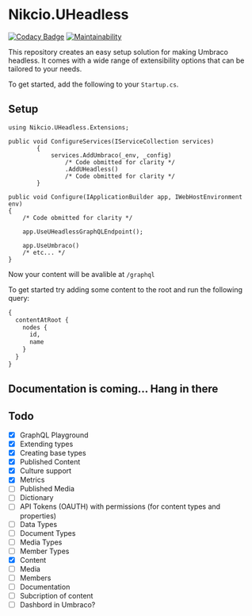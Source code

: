 # Nikcio.UHeadless

[![Codacy Badge](https://app.codacy.com/project/badge/Grade/48f9a00a65284a0d8d7d8660783beb47)](https://www.codacy.com/gh/nikcio/Nikcio.UHeadless/dashboard?utm_source=github.com&amp;utm_medium=referral&amp;utm_content=nikcio/Nikcio.UHeadless&amp;utm_campaign=Badge_Grade)
[![Maintainability](https://api.codeclimate.com/v1/badges/5452e578a6d25c344e15/maintainability)](https://codeclimate.com/github/nikcio/Nikcio.UHeadless/maintainability)

This repository creates an easy setup solution for making Umbraco headless. It comes with a wide range of extensibility options that can be tailored to your needs.

To get started, add the following to your `Startup.cs`.

## Setup

```CSharp
using Nikcio.UHeadless.Extensions;

public void ConfigureServices(IServiceCollection services)
        {
            services.AddUmbraco(_env, _config)
                /* Code obmitted for clarity */
                .AddUHeadless()
                /* Code obmitted for clarity */
        }

public void Configure(IApplicationBuilder app, IWebHostEnvironment env)
{
    /* Code obmitted for clarity */

    app.UseUHeadlessGraphQLEndpoint();

    app.UseUmbraco()
    /* etc... */
}
```
Now your content will be avalible at `/graphql`

To get started try adding some content to the root and run the following query:
```graphql
{
  contentAtRoot {
    nodes {
      id,
      name
    }
  }
}
```

## Documentation is coming... Hang in there

## Todo

-   [x] GraphQL Playground
-   [x] Extending types
-   [x] Creating base types
-   [x] Published Content
-   [x] Culture support
-   [x] Metrics
-   [ ] Published Media
-   [ ] Dictionary
-   [ ] API Tokens (OAUTH) with permissions (for content types and properties)
-   [ ] Data Types
-   [ ] Document Types
-   [ ] Media Types
-   [ ] Member Types
-   [x] Content
-   [ ] Media
-   [ ] Members
-   [ ] Documentation
-   [ ] Subcription of content
-   [ ] Dashbord in Umbraco?